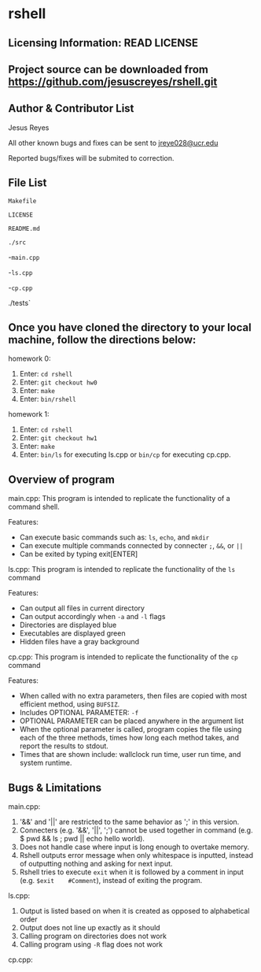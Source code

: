 rshell
======

Licensing Information: READ LICENSE
---
Project source can be downloaded from https://github.com/jesuscreyes/rshell.git
----

Author & Contributor List
-------------------------
Jesus Reyes

All other known bugs and fixes can be sent to jreye028@ucr.edu

Reported bugs/fixes will be submited to correction.
 

File List
---------

`Makefile`

`LICENSE`

`README.md`

`./src`

-`main.cpp`

-`ls.cpp`

-`cp.cpp`

./tests`



Once you have cloned the directory to your local machine, follow the directions below:
---------------

homework 0:
1. Enter: `cd rshell`
2. Enter: `git checkout hw0`
3. Enter: `make`
4. Enter: `bin/rshell`

homework 1:
1. Enter: `cd rshell`
2. Enter: `git checkout hw1`
3. Enter: `make`
4. Enter: `bin/ls` for executing ls.cpp or `bin/cp` for executing cp.cpp.

Overview of program
-------------------

main.cpp: This program is intended to replicate the functionality of a command shell.

Features:
- Can execute basic commands such as: `ls`, `echo`, and `mkdir`
- Can execute multiple commands connected by connecter `;`, `&&`, or `||`
- Can be exited by typing exit[ENTER]

ls.cpp: This program is intended to replicate the functionality of the `ls` command

Features:
- Can output all files in current directory
- Can output accordingly when `-a` and `-l` flags
- Directories are displayed blue
- Executables are displayed green
- Hidden files have a gray background

cp.cpp: This program is intended to replicate the functionality of the `cp` command

Features:
- When called with no extra parameters, then files are copied with most efficient method, using `BUFSIZ`.
- Includes OPTIONAL PARAMETER: `-f`
- OPTIONAL PARAMETER can be placed anywhere in the argument list
- When the optional parameter is called, program copies the file using each of the three methods, times how long each method takes, and report the results to stdout.
- Times that are shown include: wallclock run time, user run time, and system runtime.

Bugs & Limitations
-----------------

main.cpp:
1. '&&' and '||' are restricted to the same behavior as ';' in this version.
2. Connecters (e.g. '&&', '||', ';') cannot be used together in command (e.g. $ pwd && ls ; pwd || echo hello world).
3. Does not handle case where input is long enough to overtake memory.
4. Rshell outputs error message when only whitespace is inputted, instead of outputting nothing and asking for next input.
5. Rshell tries to execute `exit` when it is followed by a comment in input (e.g. `$exit    #Comment`), instead of exiting the program.

ls.cpp:
1. Output is listed based on when it is created as opposed to alphabetical order
2. Output does not line up exactly as it should
3. Calling program on directories does not work
4. Calling program using `-R` flag does not work

cp.cpp:

